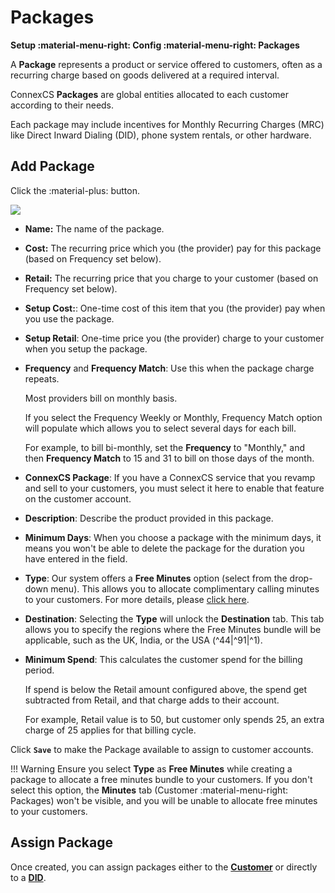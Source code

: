 # Packages

**Setup :material-menu-right: Config :material-menu-right: Packages**

A **Package** represents a product or service offered to customers, often as a recurring charge based on goods delivered at a required interval.

ConnexCS **Packages** are global entities allocated to each customer according to their needs.

Each package may include incentives for Monthly Recurring Charges (MRC) like Direct Inward Dialing (DID), phone system rentals, or other hardware.

## Add Package

Click the :material-plus: button.

<img src= "/setup/img/free.png">

+ **Name:** The name of the package.
+ **Cost:** The recurring price which you (the provider) pay for this package (based on Frequency set below).
+ **Retail:** The recurring price that you charge to your customer (based on Frequency set below).
+ **Setup Cost:**: One-time cost of this item that you (the provider) pay when you use the package.
+ **Setup Retail**: One-time price you (the provider) charge to your customer when you setup the package.
+ **Frequency** and **Frequency Match**: Use this when the package charge repeats.

    Most providers bill on monthly basis.

    If you select the Frequency Weekly or Monthly, Frequency Match option will populate which allows you to select several days for each bill.

    For example, to bill bi-monthly, set the **Frequency** to "Monthly," and then **Frequency Match** to 15 and 31 to bill on those days of the month.

+ **ConnexCS Package**:  If you have a ConnexCS service that you revamp and sell to your customers, you must select it here to enable that feature on the customer account.

+ **Description**: Describe the product provided in this package.

+ **Minimum Days**: When you choose a package with the minimum days, it means you won't be able to delete the package for the duration you have entered in the field.

+ **Type**: Our system offers a **Free Minutes** option (select from the drop-down menu). This allows you to allocate complimentary calling minutes to your customers. For more details, please [click here](https://bani-minutes--connexcs-docs.netlify.app/customer/package/#assign-free-minutes-package).

+ **Destination**: Selecting the **Type** will unlock the **Destination** tab. This tab allows you to specify the regions where the Free Minutes bundle will be applicable, such as the UK, India, or the USA  (^44|^91|^1).
  
+ **Minimum Spend**: This calculates the customer spend for the billing period.

    If spend is below the Retail amount configured above, the spend get subtracted from Retail, and that charge adds to their account.

    For example, Retail value is to 50, but customer only spends 25, an extra charge of 25 applies for that billing cycle.

Click **`Save`** to make the Package available to assign to customer accounts.

!!! Warning
    Ensure you select **Type** as **Free Minutes** while creating a package to allocate a free minutes bundle to your customers.
    If you don't select this option, the **Minutes** tab (Customer :material-menu-right: Packages) won't be visible, and you will be unable to allocate free minutes to your customers.

## Assign Package

Once created, you can assign packages either to the [**Customer**](https://docs.connexcs.com/customer/package/) or directly to a [**DID**](https://docs.connexcs.com/customer/did/#billing).  

[addpackage]: /setup/img/addpackage.png "Add Package"
